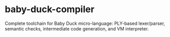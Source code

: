 # baby-duck-compiler
Complete toolchain for Baby Duck micro-language: PLY-based lexer/parser, semantic checks, intermediate code generation, and VM interpreter.
